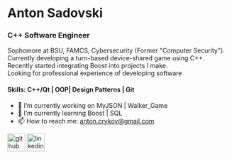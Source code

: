 # Anton Sadovski
### C++ Software Engineer

Sophomore at BSU, FAMCS, Cybersecurity (Former "Computer Security"). \
Currently developing a turn-based device-shared game using C++. \
Recently started integrating Boost into projects I make.\
Looking for professional experience of developing software

#### Skills: C++/Qt | OOP| Design Patterns | Git

- 🔭 I’m currently working on MyJSON | Walker_Game 
- 🌱 I’m currently learning Boost | SQL 
- 📫 How to reach me: anton.crykov@gmail.com 


[<img src='https://cdn.jsdelivr.net/npm/simple-icons@3.0.1/icons/github.svg' alt='github' height='40'>](https://github.com/Crucinio)  [<img src='https://cdn.jsdelivr.net/npm/simple-icons@3.0.1/icons/linkedin.svg' alt='linkedin' height='40'>](https://www.linkedin.com/in/anton-sadovski-8b50122b0/)  

